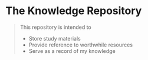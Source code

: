 # The Knowledge Repository
> This repository is intended to
> - Store study materials
> - Provide reference to worthwhile resources
> - Serve as a record of my knowledge
